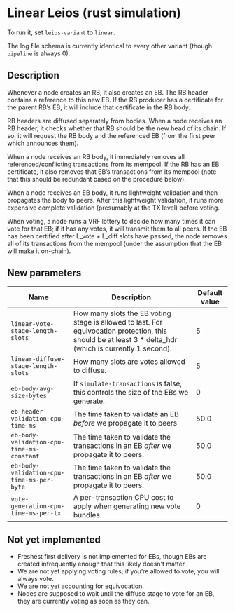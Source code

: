 # Linear Leios (rust simulation)

To run it, set `leios-variant` to `linear`.

The log file schema is currently identical to every other variant (though `pipeline` is always 0).

## Description

Whenever a node creates an RB, it also creates an EB. The RB header contains a reference to this new EB. If the RB producer has a certificate for the parent RB’s EB, it will include that certificate in the RB body.

RB headers are diffused separately from bodies. When a node receives an RB header, it checks whether that RB should be the new head of its chain. If so, it will request the RB body and the referenced EB (from the first peer which announces them).

When a node receives an RB body, it immediately removes all referenced/conflicting transactions from its mempool. If the RB has an EB certificate, it also removes that EB’s transactions from its mempool (note that this should be redundant based on the procedure below).

When a node receives an EB body, it runs lightweight validation and then propagates the body to peers. After this lightweight validation, it runs more expensive complete validation (presumably at the TX level) before voting.

When voting, a node runs a VRF lottery to decide how many times it can vote for that EB; if it has any votes, it will transmit them to all peers. If the EB has been certified after L_vote + L_diff slots have passed, the node removes all of its transactions from the mempool (under the assumption that the EB will make it on-chain).

## New parameters

|Name|Description|Default value|
|---|---|---|
|`linear-vote-stage-length-slots`|How many slots the EB voting stage is allowed to last. For equivocation protection, this should be at least 3 * delta_hdr (which is currently 1 second).|5|
|`linear-diffuse-stage-length-slots`|How many slots are votes allowed to diffuse.|5|
|`eb-body-avg-size-bytes`|If `simulate-transactions` is false, this controls the size of the EBs we generate.|0|
|`eb-header-validation-cpu-time-ms`|The time taken to validate an EB _before_ we propagate it to peers|50.0|
|`eb-body-validation-cpu-time-ms-constant`|The time taken to validate the transactions in an EB _after_ we propagate it to peers.|50.0|
|`eb-body-validation-cpu-time-ms-per-byte`|The time taken to validate the transactions in an EB _after_ we propagate it to peers.|50.0|
|`vote-generation-cpu-time-ms-per-tx`|A per-transaction CPU cost to apply when generating new vote bundles.|0|

## Not yet implemented
- Freshest first delivery is not implemented for EBs, though EBs are created infrequently enough that this likely doesn't matter.
- We are not yet applying voting rules; if you’re allowed to vote, you will always vote.
- We are not yet accounting for equivocation.
- Nodes are supposed to wait until the diffuse stage to vote for an EB, they are currently voting as soon as they can.
